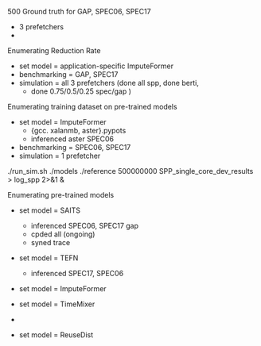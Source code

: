 500 Ground truth for GAP, SPEC06, SPEC17
- 3 prefetchers
-
Enumerating Reduction Rate
- set model = application-specific ImputeFormer
- benchmarking = GAP, SPEC17
- simulation = all 3 prefetchers (done all spp, done berti,
	- done 0.75/0.5/0.25 spec/gap )

Enumerating training dataset on pre-trained models
- set model = ImputeFormer
	- {gcc. xalanmb, aster}.pypots
	- inferenced aster SPEC06
- benchmarking = SPEC06, SPEC17
- simulation = 1 prefetcher

./run_sim.sh ./models ./reference 500000000 SPP_single_core_dev_results > log_spp 2>&1 &

Enumerating pre-trained models
- set model = SAITS
	- inferenced SPEC06, SPEC17 gap
	- cpded all (ongoing)
	- syned trace

- set model = TEFN
	- inferenced SPEC17, SPEC06
	
- set model = ImputeFormer 
- set model = TimeMixer
- 
- set model = ReuseDist
<!--stackedit_data:
eyJoaXN0b3J5IjpbMjExNTIxMDg0OCwxNjk2NzM2OTY4LC05MT
U4NTgwMzEsLTUwNzY4Nzg2NCwtMTYyNjQ0Mjk1NCwtODQwNjQ3
MDI3LDE4OTQyMDA1MjEsMTY0MTAyNjIzMiwxNzE1NzU5NDA5LD
E5NjMzMDk4NjksLTgyODMxMTUxMyw0NTg2MDU1MzMsNjc0NTk5
Mzk2LDIzNTIxMDM4MSwtNTg4MjMxMzYyLC00MTcxNDkwMiw4OT
EwMzQ1OCw0NDA5MDU2MTldfQ==
-->